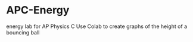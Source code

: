 # APC-Energy
energy lab for AP Physics C
Use Colab to create graphs of the height of a bouncing ball
